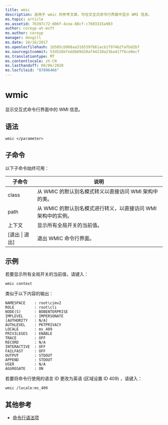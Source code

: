 ```yaml
---
title: wmic
description: 适用于 wmic 的参考文章，可在交互式命令行界面中显示 WMI 信息。
ms.topic: article
ms.assetid: 76397c72-d06f-4cea-88cf-c7603315a983
author: coreyp-at-msft
ms.author: coreyp
manager: dongill
ms.date: 10/16/2017
ms.openlocfilehash: 1b585cb968aa3165397b61acb1f974b2fafbd2b7
ms.sourcegitcommit: 53d526bfeddb89d28af44210a23ba417f6ce0ecf
ms.translationtype: MT
ms.contentlocale: zh-CN
ms.lasthandoff: 08/06/2020
ms.locfileid: "87896466"
---
```

# <a name="wmic"></a>wmic



显示交互式命令行界面中的 WMI 信息。



## <a name="syntax"></a>语法

```
wmic </parameter>
```

## <a name="sub-commands"></a>子命令

以下子命令始终可用：

|子命令|说明|
|-----------|-----------|
|class|从 WMIC 的默认别名模式转义以直接访问 WMI 架构中的类。|
|path|从 WMIC 的默认别名模式进行转义，以直接访问 WMI 架构中的实例。|
|上下文|显示所有全局开关的当前值。|
|[退出 \| 退出]|退出 WMIC 命令行界面。|

## <a name="examples"></a>示例

若要显示所有全局开关的当前值，请键入：
```
wmic context
```
类似于以下内容的输出：
```
NAMESPACE    : root\cimv2
ROLE         : root\cli
NODE(S)      : BOBENTERPRISE
IMPLEVEL     : IMPERSONATE
[AUTHORITY   : N/A]
AUTHLEVEL    : PKTPRIVACY
LOCALE       : ms_409
PRIVILEGES   : ENABLE
TRACE        : OFF
RECORD       : N/A
INTERACTIVE  : OFF
FAILFAST     : OFF
OUTPUT       : STDOUT
APPEND       : STDOUT
USER         : N/A
AGGREGATE    : ON
```
若要将命令行使用的语言 ID 更改为英语 (区域设置 ID 409) ，请键入：
```
wmic /locale:ms_409
```

## <a name="additional-references"></a>其他参考

- [命令行语法项](command-line-syntax-key.md)
